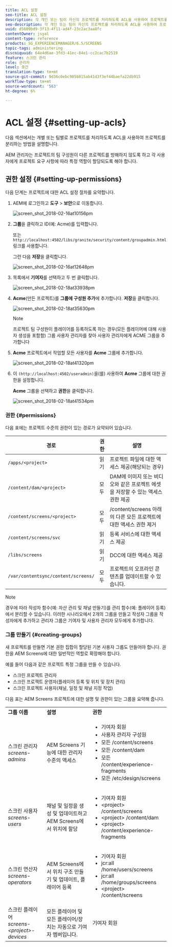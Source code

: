 ```yaml
---
title: ACL 설정
seo-title: ACL 설정
description: 각 개인 또는 팀이 자신의 프로젝트를 처리하도록 ACL을 사용하여 프로젝트를 분리하는 방법을 알아보려면 이 페이지를 따르십시오.
seo-description: 각 개인 또는 팀이 자신의 프로젝트를 처리하도록 ACL을 사용하여 프로젝트를 분리하는 방법을 알아보려면 이 페이지를 따르십시오.
uuid: d5609bd9-3f13-4f11-ad4f-23c2ac3aa8fc
contentOwner: jsyal
content-type: reference
products: SG_EXPERIENCEMANAGER/6.5/SCREENS
topic-tags: administering
discoiquuid: 64e4d6ae-3fd3-41ec-84e1-cc2cac7b2519
feature: 스크린 관리
role: 관리자
level: 중간
translation-type: tm+mt
source-git-commit: 9d36c0ebc985b815ab41d3f3ef44baefa22db915
workflow-type: tm+mt
source-wordcount: '563'
ht-degree: 6%

---
```



# ACL 설정 {#setting-up-acls}

다음 섹션에서는 개별 또는 팀별로 프로젝트를 처리하도록 ACL을 사용하여 프로젝트를 분리하는 방법을 설명합니다.

AEM 관리자는 프로젝트의 팀 구성원이 다른 프로젝트를 방해하지 않도록 하고 각 사용자에게 프로젝트 요구 사항에 따라 특정 역할이 할당되도록 해야 합니다.

## 권한 설정 {#setting-up-permissions}

다음 단계는 프로젝트에 대한 ACL 설정 절차를 요약합니다.

1. AEM에 로그인하고 **도구** > **보안**&#x200B;으로 이동합니다.

   ![screen_shot_2018-02-16at10156pm](assets/screen_shot_2018-02-16at10156pm.png)

1. **그룹**&#x200B;을 클릭하고 ID(예: Acme)를 입력합니다.

   또는 `http://localhost:4502/libs/granite/security/content/groupadmin.html` 링크를 사용합니다.

   그런 다음 **저장**&#x200B;을 클릭합니다.

   ![screen_shot_2018-02-16at12648pm](assets/screen_shot_2018-02-16at12648pm.png)

1. 목록에서 **기여자**&#x200B;를 선택하고 두 번 클릭합니다.

   ![screen_shot_2018-02-18at33938pm](assets/screen_shot_2018-02-18at33938pm.png)

1. **Acme**(만든 프로젝트)를 **그룹에 구성원 추가**&#x200B;에 추가합니다. **저장**&#x200B;을 클릭합니다.

   ![screen_shot_2018-02-18at35630pm](assets/screen_shot_2018-02-18at35630pm.png)

   >[!NOTE]
   >
   >프로젝트 팀 구성원이 플레이어를 등록하도록 하는 경우(모든 플레이어에 대해 사용자 생성을 포함함) 그룹 사용자 관리자를 찾아 사용자 관리자에게 ACME 그룹을 추가합니다

1. **Acme** 프로젝트에서 작업할 모든 사용자를 **Acme** 그룹에 추가합니다.

   ![screen_shot_2018-02-18at41320pm](assets/screen_shot_2018-02-18at41320pm.png)

1. 이 `(http://localhost:4502/useradmin)`을(를) 사용하여 **Acme** 그룹에 대한 권한을 설정합니다.

   **Acme** 그룹을 선택하고 **권한**&#x200B;을 클릭합니다.

   ![screen_shot_2018-02-18at41534pm](assets/screen_shot_2018-02-18at41534pm.png)

### 권한 {#permissions}

다음 표에는 프로젝트 수준의 권한이 있는 경로가 요약되어 있습니다.

| **경로** | **권한** | **설명** |
|---|---|---|
| `/apps/<project>` | 읽기 | 프로젝트 파일에 대한 액세스 제공(해당되는 경우) |
| `/content/dam/<project>` | 모두 | DAM에 이미지 또는 비디오와 같은 프로젝트 에셋을 저장할 수 있는 액세스 권한 제공 |
| `/content/screens/<project>` | 모두 | /content/screens 아래의 다른 모든 프로젝트에 대한 액세스 권한 제거 |
| `/content/screens/svc` | 읽기 | 등록 서비스에 대한 액세스 제공 |
| `/libs/screens` | 읽기 | DCC에 대한 액세스 제공 |
| `/var/contentsync/content/screens/` | 모두 | 프로젝트의 오프라인 콘텐츠를 업데이트할 수 있습니다. |

>[!NOTE]
>
>경우에 따라 작성자 함수(예: 자산 관리 및 채널 만들기)를 관리 함수(예: 플레이어 등록)에서 분리할 수 있습니다. 이러한 시나리오에서 2개의 그룹을 만들고 작성자 그룹을 작성자에게 추가하고 관리자 그룹은 기여자 및 사용자 관리자 모두에게 추가합니다.

### 그룹 만들기 {#creating-groups}

새 프로젝트를 만들면 기본 권한 집합이 할당된 기본 사용자 그룹도 만들어야 합니다. 권한을 AEM Screens에 대한 일반적인 역할로 확장해야 합니다.

예를 들어 다음과 같은 프로젝트 특정 그룹을 만들 수 있습니다.

* 스크린 프로젝트 관리자
* 스크린 프로젝트 운영자(플레이어 등록 및 위치 및 장치 관리)
* 스크린 프로젝트 사용자(채널, 일정 및 채널 지정 작업)

다음 표는 AEM Screens 프로젝트에 대한 설명 및 권한이 있는 그룹을 요약해 줍니다.

<table>
 <tbody>
  <tr>
   <td><strong>그룹 이름</strong></td>
   <td><strong>설명</strong></td>
   <td><strong>권한</strong></td>
  </tr>
  <tr>
   <td>스크린 관리자<br /> <em>screens-admins</em></td>
   <td>AEM Screens 기능에 대한 관리자 수준의 액세스</td>
   <td>
    <ul>
     <li>기여자 회원</li>
     <li>사용자 관리자 구성원</li>
     <li>모든 /content/screens</li>
     <li>모든 /content/dam</li>
     <li>모든 /content/experience-fragments</li>
     <li>모든 /etc/design/screens</li>
    </ul> </td>
  </tr>
  <tr>
   <td>스크린 사용자<br /> <em>screens-users</em></td>
   <td>채널 및 일정을 생성 및 업데이트하고 AEM Screens에서 위치에 할당</td>
   <td>
    <ul>
     <li>기여자 회원</li>
     <li>&lt;project&gt; /content/screens</li>
     <li>&lt;project&gt; /content/dam</li>
     <li>&lt;project&gt; /content/experience-fragments</li>
    </ul> </td>
  </tr>
  <tr>
   <td>스크린 연산자<br /> <em>screens-operators</em></td>
   <td>AEM Screens에서 위치 구조 만들기 및 업데이트, 플레이어 등록</td>
   <td>
    <ul>
     <li>기여자 회원</li>
     <li>jcr:all /home/users/screens</li>
     <li>jcr:all /home/groups/screens</li>
     <li>&lt;project&gt; /content/screens</li>
    </ul> </td>
  </tr>
  <tr>
   <td>스크린 플레이어<br /> <em>screens-&lt;project&gt;-devices</em></td>
   <td>모든 플레이어 및 모든 플레이어/장치는 자동으로 기여자 멤버입니다.</td>
   <td><p> 기여자 회원</p> </td>
  </tr>
 </tbody>
</table>

